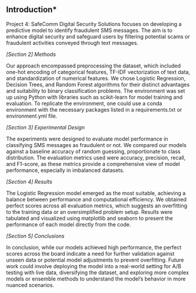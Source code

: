 ## Introduction*

Project 4: SafeComm Digital Security Solutions focuses on developing a predictive model to identify fraudulent SMS messages. The aim is to enhance digital security and safeguard users by filtering potential scams or fraudulent activities conveyed through text messages. 

*[Section 2] Methods*

Our approach encompassed preprocessing the dataset, which included one-hot encoding of categorical features, TF-IDF vectorization of text data, and standardization of numerical features. We chose Logistic Regression, Decision Trees, and Random Forest algorithms for their distinct advantages and suitability to binary classification problems. The environment was set up using Python with libraries such as scikit-learn for model training and evaluation. To replicate the environment, one could use a conda environment with the necessary packages listed in a requirements.txt or environment.yml file.

*[Section 3] Experimental Design*

The experiments were designed to evaluate model performance in classifying SMS messages as fraudulent or not. We compared our models against a baseline accuracy of random guessing, proportionate to class distribution. The evaluation metrics used were accuracy, precision, recall, and F1-score, as these metrics provide a comprehensive view of model performance, especially in imbalanced datasets.

*[Section 4] Results*

The Logistic Regression model emerged as the most suitable, achieving a balance between performance and computational efficiency. We obtained perfect scores across all evaluation metrics, which suggests an overfitting to the training data or an oversimplified problem setup. Results were tabulated and visualized using matplotlib and seaborn to present the performance of each model directly from the code.

*[Section 5] Conclusions*

In conclusion, while our models achieved high performance, the perfect scores across the board indicate a need for further validation against unseen data or potential model adjustments to prevent overfitting. Future work could involve deploying the model into a real-world setting for A/B testing with live data, diversifying the dataset, and exploring more complex models or ensemble methods to understand the model’s behavior in more nuanced scenarios.
